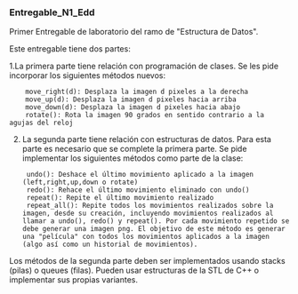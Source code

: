 ### Entregable_N1_Edd
Primer Entregable de laboratorio del ramo de "Estructura de Datos".

Este entregable tiene dos partes:

 1.La primera parte tiene relación con programación de clases. Se les pide incorporar los siguientes métodos nuevos:

        move_right(d): Desplaza la imagen d pixeles a la derecha
        move_up(d): Desplaza la imagen d pixeles hacia arriba
        move_down(d): Desplaza la imagen d pixeles hacia abajo
        rotate(): Rota la imagen 90 grados en sentido contrario a la agujas del reloj

2. La segunda parte tiene relación con estructuras de datos. Para esta parte es necesario que se complete la primera parte. Se pide implementar los siguientes métodos como parte de la clase:
   
        undo(): Deshace el último movimiento aplicado a la imagen (left,right,up,down o rotate)
        redo(): Rehace el último movimiento eliminado con undo()
        repeat(): Repite el último movimiento realizado
        repeat_all(): Repite todos los movimientos realizados sobre la imagen, desde su creación, incluyendo movimientos realizados al llamar a undo(), redo() y repeat(). Por cada movimiento repetido se debe generar una imagen png. El objetivo de este método es generar una "película" con todos los movimientos aplicados a la imagen (algo así como un historial de movimientos).

Los métodos de la segunda parte deben ser implementados usando stacks (pilas) o queues (filas).
Pueden usar estructuras de la STL de C++ o implementar sus propias variantes.

